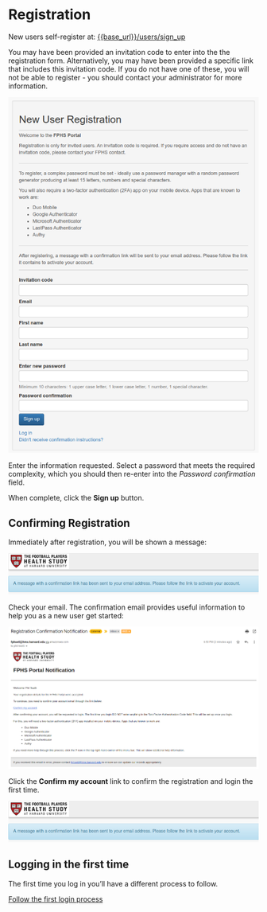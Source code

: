 # Registration

New users self-register at: [{{base_url}}/users/sign_up]({{base_url}}/users/sign_up#open-in-new-tab)

You may have been provided an invitation code to enter into the the registration form. Alternatively, you may have been provided a specific link that includes this invitation code. If you do not have one of these, you will not be able to register - you should contact your administrator for more information.

![new registration form](images/new-reg-form.png)

Enter the information requested. Select a password that meets the required complexity, which you should then re-enter into the *Password confirmation* field.

When complete, click the **Sign up** button.

## Confirming Registration

Immediately after registration, you will be shown a message:

![confirmation message](images/confirmation-message.png)

Check your email. The confirmation email provides useful information to help you as a new user get started:

![confirmation email](images/confirmation-email.png)

Click the **Confirm my account** link to confirm the registration and login the first time.

![confirmation success message](images/confirmation-success-message.png)

## Logging in the first time

The first time you log in you’ll have a different process to follow.

[Follow the first login process](README.md#first-login)
